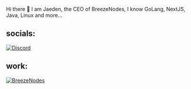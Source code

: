 Hi there 👋 
I am Jaeden, the CEO of BreezeNodes, I know GoLang, NextJS, Java, Linux and more...

## socials:
[![Discord](https://img.shields.io/badge/Dogzocute-%235C6AE2?style=for-the-badge&logo=discord&logoColor=fff&labelColor=%235C6AE2)](https://discord.gg/nCEzAnD4)

## work:
[![BreezeNodes](https://img.shields.io/badge/BreezeNodes-black?style=for-the-badge&logo=discord&logoColor=fff&labelColor=%230e0e9d&color=%230e0e9d)](https://breezenodes.com)
